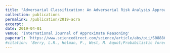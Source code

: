 ```yaml
---
title: "Adversarial Classification: An Adversarial Risk Analysis Approach"
collection: publications
permalink: /publication/2019-acra
excerpt: 
date: 2019-04-01
venue: 'International Journal of Approximate Reasoning'
paperurl: 'https://www.sciencedirect.com/science/article/abs/pii/S0888613X18304705'
#citation: 'Berry, L.R., Helman, P., West, M. &quot;Probabilistic forecasting of heterogeneous consumer transaction-sales time series.&quot; 2020. <i>International Journal of Forecasting</i>.'
---
```

